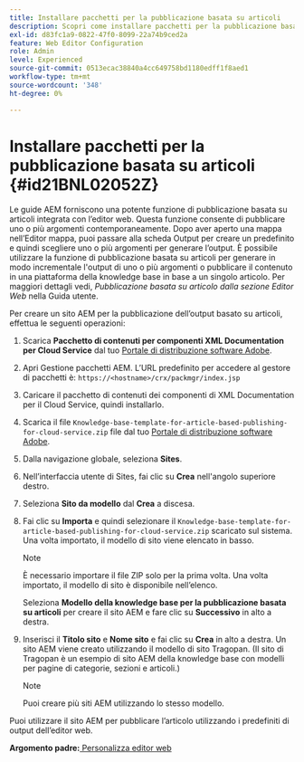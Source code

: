 ```yaml
---
title: Installare pacchetti per la pubblicazione basata su articoli
description: Scopri come installare pacchetti per la pubblicazione basata su articoli
exl-id: d83fc1a9-0822-47f0-8099-22a74b9ced2a
feature: Web Editor Configuration
role: Admin
level: Experienced
source-git-commit: 0513ecac38840a4cc649758bd1180edff1f8aed1
workflow-type: tm+mt
source-wordcount: '348'
ht-degree: 0%

---
```


# Installare pacchetti per la pubblicazione basata su articoli {#id21BNL02052Z}

Le guide AEM forniscono una potente funzione di pubblicazione basata su articoli integrata con l’editor web. Questa funzione consente di pubblicare uno o più argomenti contemporaneamente. Dopo aver aperto una mappa nell’Editor mappa, puoi passare alla scheda Output per creare un predefinito e quindi scegliere uno o più argomenti per generare l’output. È possibile utilizzare la funzione di pubblicazione basata su articoli per generare in modo incrementale l&#39;output di uno o più argomenti o pubblicare il contenuto in una piattaforma della knowledge base in base a un singolo articolo. Per maggiori dettagli vedi, *Pubblicazione basata su articolo dalla sezione Editor Web* nella Guida utente.

Per creare un sito AEM per la pubblicazione dell’output basato su articoli, effettua le seguenti operazioni:

1. Scarica **Pacchetto di contenuti per componenti XML Documentation per Cloud Service** dal tuo [Portale di distribuzione software Adobe](https://experience.adobe.com/#/downloads/content/software-distribution/en/general.html).
1. Apri Gestione pacchetti AEM. L’URL predefinito per accedere al gestore di pacchetti è: `https://<hostname>/crx/packmgr/index.jsp`
1. Caricare il pacchetto di contenuti dei componenti di XML Documentation per il Cloud Service, quindi installarlo.
1. Scarica il file `Knowledge-base-template-for-article-based-publishing-for-cloud-service.zip` file dal tuo [Portale di distribuzione software Adobe](https://experience.adobe.com/#/downloads/content/software-distribution/en/general.html).
1. Dalla navigazione globale, seleziona **Sites**.
1. Nell’interfaccia utente di Sites, fai clic su **Crea** nell&#39;angolo superiore destro.
1. Seleziona **Sito da modello** dal **Crea** a discesa.
1. Fai clic su **Importa** e quindi selezionare il `Knowledge-base-template-for-article-based-publishing-for-cloud-service.zip` scaricato sul sistema. Una volta importato, il modello di sito viene elencato in basso.

   >[!NOTE]
   >
   > È necessario importare il file ZIP solo per la prima volta. Una volta importato, il modello di sito è disponibile nell’elenco.

   Seleziona **Modello della knowledge base per la pubblicazione basata su articoli** per creare il sito AEM e fare clic su **Successivo** in alto a destra.

1. Inserisci il **Titolo sito** e **Nome sito** e fai clic su **Crea** in alto a destra. Un sito AEM viene creato utilizzando il modello di sito Tragopan. \(Il sito di Tragopan è un esempio di sito AEM della knowledge base con modelli per pagine di categorie, sezioni e articoli.\)

   >[!NOTE]
   >
   > Puoi creare più siti AEM utilizzando lo stesso modello.


Puoi utilizzare il sito AEM per pubblicare l’articolo utilizzando i predefiniti di output dell’editor web.

**Argomento padre:**[ Personalizza editor web](conf-web-editor.md)
